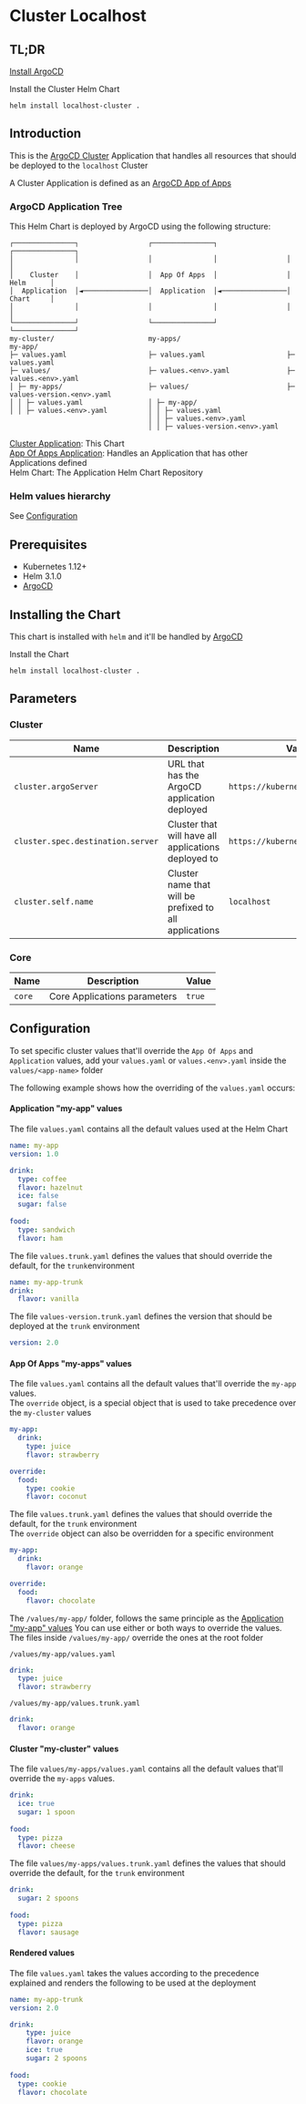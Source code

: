 # Cluster Localhost

## TL;DR

[Install ArgoCD](https://gitlab.miisy.me/devops/helm/core/argo-cd)

Install the Cluster Helm Chart
```console
helm install localhost-cluster .
```

## Introduction

This is the [ArgoCD Cluster](https://argo-cd.readthedocs.io/en/stable/operator-manual/declarative-setup/#clusters) Application that handles all resources that should be deployed to the `localhost` Cluster

A Cluster Application is defined as an [ArgoCD App of Apps](https://argo-cd.readthedocs.io/en/stable/operator-manual/cluster-bootstrapping/)

### ArgoCD Application Tree

This Helm Chart is deployed by ArgoCD using the following structure:
```
┌───────────────┐                 ┌───────────────┐                 ┌───────────────┐
│               │                 │               │                 │               │
│    Cluster    │                 │  App Of Apps  │                 │     Helm      │
│  Application  │◄────────────────│  Application  │◄────────────────│     Chart     │
│               │                 │               │                 │               │
└───────────────┘                 └───────────────┘                 └───────────────┘
my-cluster/                       my-apps/                          my-app/
├─ values.yaml                    ├─ values.yaml                    ├─ values.yaml 
├─ values/                        ├─ values.<env>.yaml              ├─ values.<env>.yaml
│ ├─ my-apps/                     ├─ values/                        ├─ values-version.<env>.yaml
│ │ ├─ values.yaml                │ ├─ my-app/
│ │ ├─ values.<env>.yaml          │ │ ├─ values.yaml
                                  │ │ ├─ values.<env>.yaml
                                  │ │ ├─ values-version.<env>.yaml
```

[Cluster Application](https://gitlab.miisy.me/devops/argocd/clusters/localhost): This Chart<br />
[App Of Apps Application](https://argo-cd.readthedocs.io/en/stable/operator-manual/cluster-bootstrapping/): Handles an Application that has other Applications defined<br />
Helm Chart: The Application Helm Chart Repository<br />

### Helm values hierarchy

See [Configuration](README.md#configuration)

## Prerequisites

- Kubernetes 1.12+
- Helm 3.1.0
- [ArgoCD](https://gitlab.miisy.me/devops/helm/core/argo-cd)

## Installing the Chart

This chart is installed with `helm` and it'll be handled by [ArgoCD](https://gitlab.miisy.me/devops/helm/core/argo-cd)

Install the Chart
```console
helm install localhost-cluster .
```

## Parameters

### Cluster

| Name                              | Description                                            | Value                            |
| --------------------------------- | ------------------------------------------------------ | -------------------------------- |
| `cluster.argoServer`              | URL that has the ArgoCD application deployed           | `https://kubernetes.default.svc` |
| `cluster.spec.destination.server` | Cluster that will have all applications deployed to    | `https://kubernetes.default.svc` |
| `cluster.self.name`               | Cluster name that will be prefixed to all applications | `localhost`                      |


### Core

| Name   | Description                  | Value  |
| ------ | ---------------------------- | ------ |
| `core` | Core Applications parameters | `true` |


## Configuration

To set specific cluster values that'll override the `App Of Apps` and `Application` values, add your `values.yaml` or `values.<env>.yaml` inside the `values/<app-name>` folder

The following example shows how the overriding of the `values.yaml` occurs:

#### Application "my-app" values
The file `values.yaml` contains all the default values used at the Helm Chart
```values.yaml
name: my-app
version: 1.0

drink: 
  type: coffee
  flavor: hazelnut
  ice: false
  sugar: false
  
food:
  type: sandwich
  flavor: ham
```
The file `values.trunk.yaml` defines the values that should override the default, for the `trunk`environment
```values.trunk.yaml
name: my-app-trunk
drink:   
  flavor: vanilla
```
The file `values-version.trunk.yaml` defines the version that should be deployed at the `trunk` environment
```values-version.trunk.yaml
version: 2.0
```

#### App Of Apps "my-apps" values
The file `values.yaml` contains all the default values that'll override the `my-app` values.<br />
The `override` object, is a special object that is used to take precedence over the `my-cluster` values
```values.yaml
my-app:
  drink:
    type: juice
    flavor: strawberry

override:
  food:
    type: cookie
    flavor: coconut
```
The file `values.trunk.yaml` defines the values that should override the default, for the `trunk` environment<br />
The `override` object can also be overridden for a specific environment
```values.trunk.yaml
my-app:
  drink:
    flavor: orange

override:
  food:    
    flavor: chocolate
```
The `/values/my-app/` folder, follows the same principle as the [Application "my-app" values](README.md#application-my-app-values)
You can use either or both ways to override the values. The files inside `/values/my-app/` override the ones at the root folder

`/values/my-app/values.yaml`
```/values/my-app/values.yaml
drink:
  type: juice
  flavor: strawberry
```
`/values/my-app/values.trunk.yaml`
```/values/my-app/values.trunk.yaml
drink:
  flavor: orange
```
#### Cluster "my-cluster" values
The file `values/my-apps/values.yaml` contains all the default values that'll override the `my-apps` values.<br />
```values/my-apps/values.yaml
drink:
  ice: true
  sugar: 1 spoon
  
food:
  type: pizza
  flavor: cheese
```
The file `values/my-apps/values.trunk.yaml` defines the values that should override the default, for the `trunk` environment
```values/my-apps/values.trunk.yaml
drink:    
  sugar: 2 spoons
  
food:
  type: pizza
  flavor: sausage
```

#### Rendered values
The file `values.yaml` takes the values according to the precedence explained and renders the following to be used at the deployment
```values.yaml
name: my-app-trunk
version: 2.0

drink: 
    type: juice
    flavor: orange
    ice: true
    sugar: 2 spoons
    
food:
  type: cookie  
  flavor: chocolate    
```
